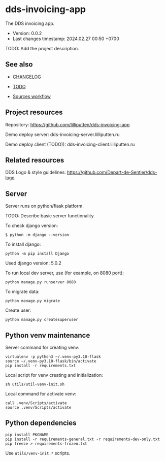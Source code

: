 <!--
@since 2024.02.21, 16:15
@changed 2024.02.21, 16:15
-->

# dds-invoicing-app

The DDS invoicing app.

- Version: 0.0.2
- Last changes timestamp: 2024.02.27 00:50 +0700

TODO: Add the project description.

## See also

- [CHANGELOG](CHANGELOG.md)
- [TODO](TODO.md)

- [Sources workflow](src/README.md)

## Project resources

Repository: https://github.com/lilliputten/dds-invoicing-app

Demo deploy server: dds-invoicing-server.lilliputten.ru

Demo deploy client (TODO)): dds-invoicing-client.lilliputten.ru

## Related resources

DDS Logo & style guidelines: https://github.com/Depart-de-Sentier/dds-logo

## Server

Server runs on python/flask platform.

TODO: Describe basic server functionality.

To check django version:

```
$ python -m django --version
```

To install django:

```
python -m pip install Django
```

Used django version: 5.0.2

To run local dev server, use (for example, on 8080 port):

```
python manage.py runserver 8080
```

To migrate data:

```
python manage.py migrate
```

Create user:

```
python manage.py createsuperuser
```

## Python venv maintenance

Server command for creating venv:

```
virtualenv -p python3 ~/.venv-py3.10-flask
source ~/.venv-py3.10-flask/bin/activate
pip install -r requirements.txt
```

Local script for venv creating and initialization:

```
sh utils/util-venv-init.sh
```

Local command for activate venv:

```
call .venv/Scripts/activate
source .venv/Scripts/activate
```


## Python dependencies

```
pip install PKGNAME
pip install -r requirements-general.txt -r requirements-dev-only.txt
pip freeze > requirements-frozen.txt
```

Use `utils/venv-init.*` scripts.


